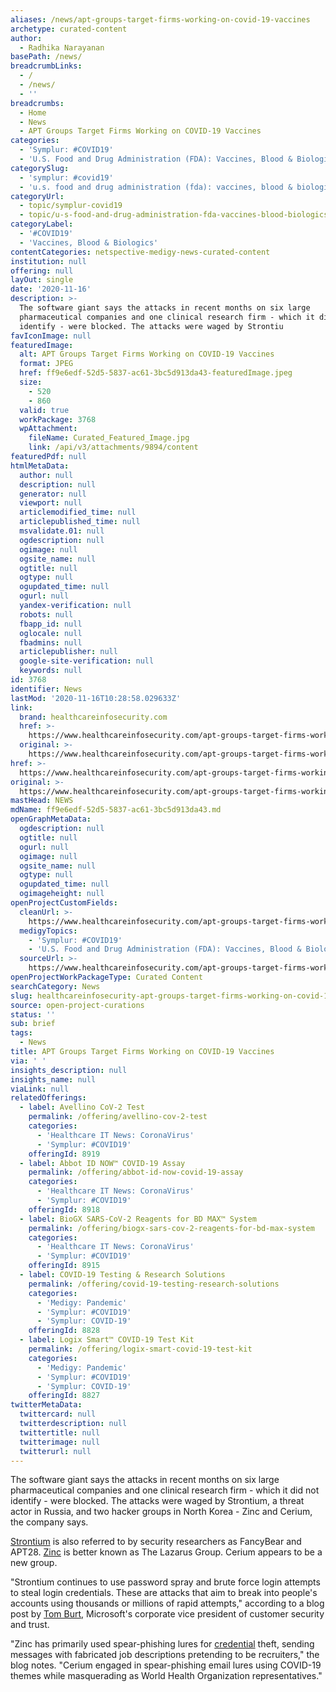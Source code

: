 ```yaml
---
aliases: /news/apt-groups-target-firms-working-on-covid-19-vaccines
archetype: curated-content
author:
  - Radhika Narayanan
basePath: /news/
breadcrumbLinks:
  - /
  - /news/
  - ''
breadcrumbs:
  - Home
  - News
  - APT Groups Target Firms Working on COVID-19 Vaccines
categories:
  - 'Symplur: #COVID19'
  - 'U.S. Food and Drug Administration (FDA): Vaccines, Blood & Biologics'
categorySlug:
  - 'symplur: #covid19'
  - 'u.s. food and drug administration (fda): vaccines, blood & biologics'
categoryUrl:
  - topic/symplur-covid19
  - topic/u-s-food-and-drug-administration-fda-vaccines-blood-biologics
categoryLabel:
  - '#COVID19'
  - 'Vaccines, Blood & Biologics'
contentCategories: netspective-medigy-news-curated-content
institution: null
offering: null
layOut: single
date: '2020-11-16'
description: >-
  The software giant says the attacks in recent months on six large
  pharmaceutical companies and one clinical research firm - which it did not
  identify - were blocked. The attacks were waged by Strontiu
favIconImage: null
featuredImage:
  alt: APT Groups Target Firms Working on COVID-19 Vaccines
  format: JPEG
  href: ff9e6edf-52d5-5837-ac61-3bc5d913da43-featuredImage.jpeg
  size:
    - 520
    - 860
  valid: true
  workPackage: 3768
  wpAttachment:
    fileName: Curated_Featured_Image.jpg
    link: /api/v3/attachments/9894/content
featuredPdf: null
htmlMetaData:
  author: null
  description: null
  generator: null
  viewport: null
  articlemodified_time: null
  articlepublished_time: null
  msvalidate.01: null
  ogdescription: null
  ogimage: null
  ogsite_name: null
  ogtitle: null
  ogtype: null
  ogupdated_time: null
  ogurl: null
  yandex-verification: null
  robots: null
  fbapp_id: null
  oglocale: null
  fbadmins: null
  articlepublisher: null
  google-site-verification: null
  keywords: null
id: 3768
identifier: News
lastMod: '2020-11-16T10:28:58.029633Z'
link:
  brand: healthcareinfosecurity.com
  href: >-
    https://www.healthcareinfosecurity.com/apt-groups-target-firms-working-on-covid-19-vaccines-a-15363
  original: >-
    https://www.healthcareinfosecurity.com/apt-groups-target-firms-working-on-covid-19-vaccines-a-15363
href: >-
  https://www.healthcareinfosecurity.com/apt-groups-target-firms-working-on-covid-19-vaccines-a-15363
original: >-
  https://www.healthcareinfosecurity.com/apt-groups-target-firms-working-on-covid-19-vaccines-a-15363
mastHead: NEWS
mdName: ff9e6edf-52d5-5837-ac61-3bc5d913da43.md
openGraphMetaData:
  ogdescription: null
  ogtitle: null
  ogurl: null
  ogimage: null
  ogsite_name: null
  ogtype: null
  ogupdated_time: null
  ogimageheight: null
openProjectCustomFields:
  cleanUrl: >-
    https://www.healthcareinfosecurity.com/apt-groups-target-firms-working-on-covid-19-vaccines-a-15363
  medigyTopics:
    - 'Symplur: #COVID19'
    - 'U.S. Food and Drug Administration (FDA): Vaccines, Blood & Biologics'
  sourceUrl: >-
    https://www.healthcareinfosecurity.com/apt-groups-target-firms-working-on-covid-19-vaccines-a-15363
openProjectWorkPackageType: Curated Content
searchCategory: News
slug: healthcareinfosecurity-apt-groups-target-firms-working-on-covid-19-vaccines
source: open-project-curations
status: ''
sub: brief
tags:
  - News
title: APT Groups Target Firms Working on COVID-19 Vaccines
via: ' '
insights_description: null
insights_name: null
viaLink: null
relatedOfferings:
  - label: Avellino CoV-2 Test
    permalink: /offering/avellino-cov-2-test
    categories:
      - 'Healthcare IT News: CoronaVirus'
      - 'Symplur: #COVID19'
    offeringId: 8919
  - label: Abbot ID NOW™ COVID-19 Assay
    permalink: /offering/abbot-id-now-covid-19-assay
    categories:
      - 'Healthcare IT News: CoronaVirus'
      - 'Symplur: #COVID19'
    offeringId: 8918
  - label: BioGX SARS-CoV-2 Reagents for BD MAX™ System
    permalink: /offering/biogx-sars-cov-2-reagents-for-bd-max-system
    categories:
      - 'Healthcare IT News: CoronaVirus'
      - 'Symplur: #COVID19'
    offeringId: 8915
  - label: COVID-19 Testing & Research Solutions
    permalink: /offering/covid-19-testing-research-solutions
    categories:
      - 'Medigy: Pandemic'
      - 'Symplur: #COVID19'
      - 'Symplur: COVID-19'
    offeringId: 8828
  - label: Logix Smart™ COVID-19 Test Kit
    permalink: /offering/logix-smart-covid-19-test-kit
    categories:
      - 'Medigy: Pandemic'
      - 'Symplur: #COVID19'
      - 'Symplur: COVID-19'
    offeringId: 8827
twitterMetaData:
  twittercard: null
  twitterdescription: null
  twittertitle: null
  twitterimage: null
  twitterurl: null
---
```

<p>The software giant says the attacks in recent months on six large pharmaceutical companies and one clinical research firm - which it did not identify - were blocked. The attacks were waged by Strontium, a threat actor in Russia, and two hacker groups in North Korea - Zinc and Cerium, the company says.</p><p><a href="https://www.healthcareinfosecurity.com/eu-sanctions-2-russians-for-german-parliament-hack-a-15237">Strontium</a> is also referred to by security researchers as FancyBear and APT28. <a href="https://blogs.microsoft.com/on-the-issues/2017/12/19/microsoft-facebook-disrupt-zinc-malware-attack-protect-customers-internet-ongoing-cyberthreats/">Zinc</a> is better known as The Lazarus Group. Cerium appears to be a new group.</p><p>"Strontium continues to use password spray and brute force login attempts to steal login credentials. These are attacks that aim to break into people's accounts using thousands or millions of rapid attempts," according to a blog post by <a href="https://blogs.microsoft.com/on-the-issues/2020/11/13/health-care-cyberattacks-covid-19-paris-peace-forum/">Tom Burt</a>, Microsoft's corporate vice president of customer security and trust.</p><p>"Zinc has primarily used spear-phishing lures for <a href="https://www.healthcareinfosecurity.com/identity-access-management-c-446">credential</a> theft, sending messages with fabricated job descriptions pretending to be recruiters," the blog notes. "Cerium engaged in spear-phishing email lures using COVID-19 themes while masquerading as World Health Organization representatives."</p>